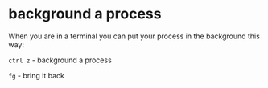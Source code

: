 
# background a process

When you are in a terminal you can put your process in the background this way:

`ctrl z` - background a process

`fg` - bring it back